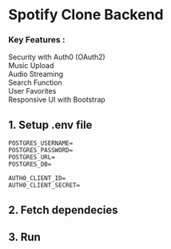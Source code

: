 # Spotify Clone Backend

### Key Features : <br>
  Security with Auth0 (OAuth2) <br>
  Music Upload <br>
  Audio Streaming <br>
  Search Function <br>
  User Favorites <br>
  Responsive UI with Bootstrap <br>
## 1. Setup .env file

```
POSTGRES_USERNAME= 
POSTGRES_PASSWORD=
POSTGRES_URL=
POSTGRES_DB=

AUTH0_CLIENT_ID=
AUTH0_CLIENT_SECRET=
```
## 2. Fetch dependecies
## 3. Run

